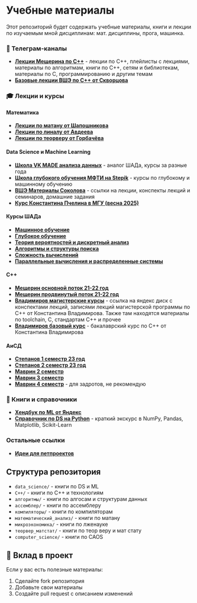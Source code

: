 # Учебные материалы

Этот репозиторий будет содержать учебные материалы, книги и лекции по изучаемым мной дисциплинам: мат. дисциплины, прога, машинка.

### 📱 Телеграм-каналы
- [**Лекции Мещерина по C++**](https://t.me/+DdVVZT4T0y01OGUy) - лекции по C++, плейлисты с лекциями, материалы по алгоритмам, книги по C++, сетям и библиотекам, материалы по C, программированию и другим темам
- [**Базовые лекции ВШЭ по C++ от Скворцова**](https://t.me/+W70ZrN2-Jf0zZTFi)

### 🎓 Лекции и курсы

#### Математика
- [**Лекции по матану от Шапошникова**](https://teach-in.ru/lecturer/shaposhnikov)
- [**Лекции по линалу от Авдеева**](https://www.youtube.com/watch?v=m3sgbykms3Y&list=PLEwK9wdS5g0qz0T0B6fEcJWMnJhu-1NcE)
- [**Лекции по теорверу от Горбачёва**](https://youtu.be/RKXUSObK50U?si=rpmJQvvjnJd0wF7W)

#### Data Science и Machine Learning
- [**Школа VK MADE анализа данных**](https://github.com/alexysxeightn/MADE/blob/main/README.md) - аналог ШАДа, курсы за разные года
- [**Школа глубокого обучения МФТИ на Stepik**](https://stepik.org/org/dlschool#!) - курсы по глубокому и машинному обучению
- [**ВШЭ Материалы Соколова**](https://github.com/esokolov/ml-course-hse/tree/master) - ссылки на лекции, конспекты лекций и семинаров, домашние задания
- [**Курс Константина Пчелина в МГУ (весна 2025)**](https://github.com/pyshka501/courses_MSU/tree/main?tab=readme-ov-file)

#### Курсы ШАДа
- [**Машинное обучение**](https://www.youtube.com/watch?v=SZkrxWhI5qM&feature=youtu.be)
- [**Глубокое обучение**](https://www.youtube.com/watch?v=B6Bgt5GtkNg)
- [**Теория вероятностей и дискретный анализ**](https://www.youtube.com/watch?v=-WWAcltTlRw&list=PLJOzdkh8T5kouOIbZDCqzB72hBn9T7gsJ)
- [**Алгоритмы и структуры поиска**](https://www.youtube.com/watch?v=5qmYaOoHX8A&list=PLJOzdkh8T5koEPv-R5W0ovmL_T2BjB1HX)
- [**Сложность вычислений**](https://www.youtube.com/watch?v=VgYvqWd3hnU&list=PLJOzdkh8T5kpqLbFo-ZgXsU5HtFNcVDHo)
- [**Параллельные вычисления и распределенные системы**](https://www.youtube.com/watch?v=VgYvqWd3hnU&list=PLJOzdkh8T5kpqLbFo-ZgXsU5HtFNcVDHo)

#### C++
- [**Мещерин основной поток 21-22 год**](https://youtube.com/playlist?list=PLmSYEYYGhnBuZjDbpkv_AmYy-Vneg6m--&si=UN8dazeYfa-Kj9oX)
- [**Мещерин продвинутый поток 21-22 год**](https://youtube.com/playlist?list=PLmSYEYYGhnBviRYhIDty-CSTDS16a3whl&si=6cbgT98GRQ8uQz8w)
- [**Владимиров магистерские курсы**](https://disk.yandex.ru/d/XAd4yMcX8bjKsw) - ссылка на яндекс диск с конспектами лекций, записями лекций магистерской программы по C++ от Константина Владимирова. Также там находятся материалы по toolchain, C, стандартам C++ и прочее
- [**Владимиров базовый курс**](https://www.youtube.com/watch?v=Bym7UMqpVEY&list=PL3BR09unfgciJ1_K_E914nohpiOiHnpsK) - бакалаврский курс по C++ от Константина Владимирова

#### АиСД
- [**Степанов 1 семестр 23 год**](https://youtube.com/playlist?list=PL4_hYwCyhAvZ9ObmpO7n9eyg-FS5H3TQ6&si=-TnZZ7gg5FJL5HTX)
- [**Степанов 2 семестр 23 год**](https://youtube.com/playlist?list=PL4_hYwCyhAvZSdTWba4rwTlmdMwqf0gEd&si=dCUgK9SfFdmoTmsa)
- [**Маврин 2 семестр**](https://youtube.com/playlist?list=PLrS21S1jm43iUIpR51VCJgxY1MjwS-pAZ)
- [**Маврин 3 семестр**](https://youtube.com/playlist?list=PLrS21S1jm43gpHkErn2Ecel6dvio5e6EO)
- [**Маврин 4 семестр**](https://youtube.com/playlist?list=PLrS21S1jm43jQQWGLI228zanoVzu3RkGY) - для задротов, не рекомендую

### 📖 Книги и справочники
- [**Хендбук по ML от Яндекс**](https://education.yandex.ru/handbook/ml)
- [**Справочник по DS на Python**](https://jakevdp.github.io/PythonDataScienceHandbook/) - краткий экскурс в NumPy, Pandas, Matplotlib, Scikit-Learn

### Остальные ссылки
- [**Идеи для петпроектов**](https://github.com/practical-tutorials/project-based-learning?tab=readme-ov-file#python)


## Структура репозитория
- `data_science/` - книги по DS и ML
- `C++/` - книги по C++ и технологиям
- `алгоритмы/` - книги по алгосам и структурам данных
- `ассемблер/` - книги по ассемблеру
- `компиляторы/` - книги по компиляторам
- `математический_анализ/` - книги по матану
- `микроэкономика/` - книги по лженауке
- `теорвер_матстат/` - книги по теор веру и мат стату
- `computer_science/` - книги по CAOS

## 🤝 Вклад в проект

Если у вас есть полезные материалы:
1. Сделайте fork репозитория
2. Добавьте свои материалы
3. Создайте pull request с описанием изменений

